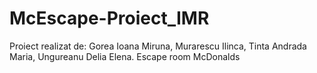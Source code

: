 # McEscape-Proiect_IMR

Proiect realizat de: Gorea Ioana Miruna, Murarescu Ilinca, Tinta Andrada Maria, Ungureanu Delia Elena.
Escape room McDonalds
